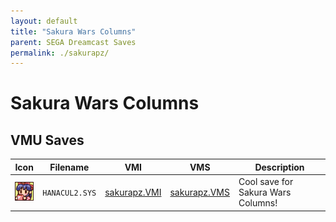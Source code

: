 ```yaml
---
layout: default
title: "Sakura Wars Columns"
parent: SEGA Dreamcast Saves
permalink: ./sakurapz/
---
```

# Sakura Wars Columns

## VMU Saves

| Icon | Filename | VMI | VMS | Description |
|------|----------|-----|-----|-------------|
| ![Sakura Wars Columns](../icons/HANACUL2.SYS.GIF) | `HANACUL2.SYS` | [sakurapz.VMI](sakurapz.VMI) | [sakurapz.VMS](sakurapz.VMS) | Cool save for Sakura Wars Columns! |
